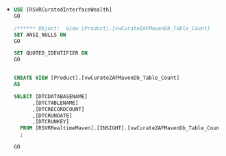 - ```sql
  USE [RSVRCuratedInterfaceWealth]
  GO
  
  /****** Object:  View [Product].[vwCurateZAFMavenDb_Table_Count]    Script Date: 2023/02/08 11:11:00 ******/
  SET ANSI_NULLS ON
  GO
  
  SET QUOTED_IDENTIFIER ON
  GO
  
  
  CREATE VIEW [Product].[vwCurateZAFMavenDb_Table_Count]
  AS
  
  SELECT [DTCDATABASENAME]
        ,[DTCTABLENAME]
        ,[DTCRECORDCOUNT]
        ,[DTCRUNDATE]
        ,[DTCRUNKEY]
    FROM [RSVRRealtimeMaven].[INSIGHT].[vwCurateZAFMavenDb_Table_CountImpl] WITH (NOLOCK)
    ;
  
  GO
  
  
  ```